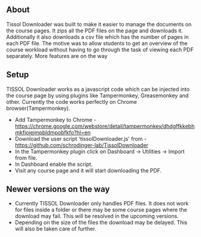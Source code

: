 ## About

Tissol Downloader was built to make it easier to manage the documents on the course pages. It zips all the PDF files on the page and downloads it. Additionally it also downloads a csv file which has the number of pages in each PDF file. The motive was to allow students to get an overview of the course workload without having to go through the task of viewing each PDF separately. More features are on the way  

## Setup

TISSOL Downloader works as a javascript code which can be injected into the course page by using plugins like Tampermonkey, Greasemonkey and other. Currently the code works perfectly on Chrome browser(Tampermonkey). 

 - Add Tampermonkey to Chrome - https://chrome.google.com/webstore/detail/tampermonkey/dhdgffkkebhmkfjojejmpbldmpobfkfo?hl=en
 - Download the user script 'tissolDownloader.js' from - https://github.com/schrodinger-lab/TissolDownloader 
 - In the Tampermonkey plugin click on Dashboard -> Utilities -> Import from file. 
 - In Dashboard enable the script.
 - Visit any course page and it will start downloading the PDF.

## Newer versions on the way

 - Currently TISSOL Downloader only handles PDF files. It does not work for files inside a folder or there may be some course pages where the download may fail. This will be resolved in the upcoming versions.
 - Depending on the size of the files the download may be delayed. This will also be taken care of further. 
